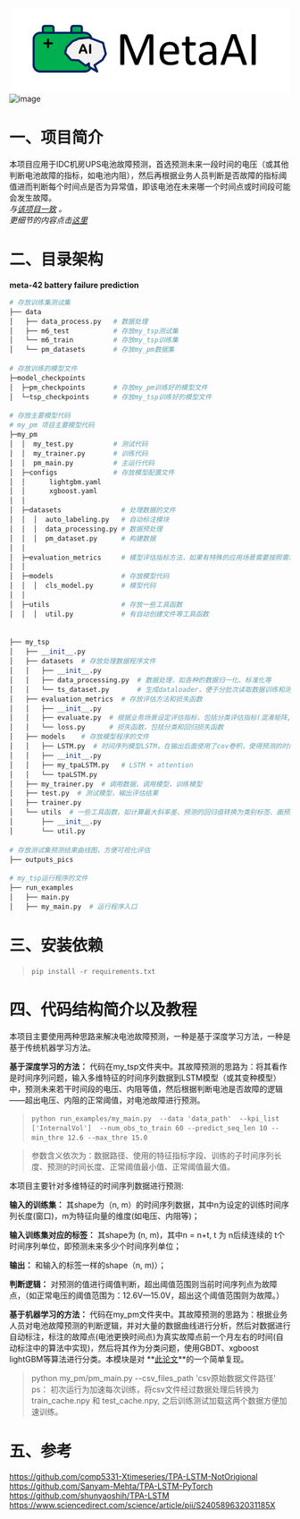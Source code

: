 ![image](doc/images/MetaAI_logo.png)  
![image](https://img.shields.io/badge/license-MIT-green)  
# 一、项目简介
本项目应用于IDC机房UPS电池故障预测，首选预测未来一段时间的电压（或其他判断电池故障的指标，如电池内阻），然后再根据业务人员判断是否故障的指标阈值进而判断每个时间点是否为异常值，即该电池在未来哪一个时间点或时间段可能会发生故障。  
_与[该项目一致](https://github.com/vmeta42/metaai) 。_  
_更细节的内容点击[这里](README_detail.md)_

# 二、目录架构
**meta-42 battery failure prediction**

```python
# 存放训练集测试集
├── data 
│   ├── data_process.py   # 数据处理
│   ├── m6_test			  # 存放my_tsp测试集
│   └── m6_train		  # 存放my_tsp训练集
│  	└── pm_datasets		  # 存放my_pm数据集

# 存放训练的模型文件
├─model_checkpoints
│  ├─pm_checkpoints       # 存放my_pm训练好的模型文件   
│  └─tsp_checkpoints	  # 存放my_tsp训练好的模型文件

# 存放主要模型代码
# my_pm 项目主要模型代码
├─my_pm
│  │  my_test.py  		  # 测试代码 
│  │  my_trainer.py		  # 训练代码
│  │  pm_main.py		  # 主运行代码
│  ├─configs			  # 存放模型配置文件
│  │      lightgbm.yaml
│  │      xgboost.yaml
│  │      
│  ├─datasets			    # 处理数据的文件
│  │  │  auto_labeling.py	# 自动标注模块
│  │  │  data_processing.py	# 数据预处理
│  │  │  pm_dataset.py		# 构建数据
│  │          
│  ├─evaluation_metrics     # 模型评估指标方法，如果有特殊的应用场景需要按照需求写
│  │          
│  ├─models                 # 存放模型代码
│  │  │  cls_model.py		# 模型代码 
│  │              
│  ├─utils					# 存放一些工具函数
│  │  │  util.py			# 有自动创建文件等工具函数


├── my_tsp
│   ├── __init__.py
│   ├── datasets  # 存放处理数据程序文件
│   │   ├── __init__.py
│   │   ├── data_processing.py  # 数据处理，如各种的数据归一化、标准化等
│   │   └── ts_dataset.py		# 生成dataloader，便于分批次读取数据训练和测试
│   ├── evaluation_metrics  # 存放评估方法和损失函数
│   │   ├── __init__.py
│   │   ├── evaluate.py  # 根据业务场景设定评估指标，包括分类评估指标(混淆矩阵, P, R，F1-score等)
│   │   └── loss.py		 # 损失函数，包括分类和回归损失函数
│   ├── models    # 存放模型程序的文件
│   │   ├── LSTM.py  # 时间序列模型LSTM，在输出后面使用了cov卷积，使得预测的时间序列长度和指标的维数是可调的
│   │   ├── __init__.py
│   │   ├── my_tpaLSTM.py	# LSTM + attention
│   │   └── tpaLSTM.py
│   ├── my_trainer.py  # 调用数据，调用模型，训练模型
│   ├── test.py  # 测试模型，输出评估结果
│   ├── trainer.py
│   └── utils  # 一些工具函数，如计算最大斜率差、预测的回归值转换为类别标签、画预测曲线图等工具
│       ├── __init__.py
│       └── util.py

# 存放测试集预测结果曲线图，方便可视化评估 
├── outputs_pics

# my_tsp运行程序的文件
├── run_examples
│   ├── main.py
│   ├── my_main.py  # 运行程序入口
```

# 三、安装依赖
> `pip install -r requirements.txt`

# 四、代码结构简介以及教程
本项目主要使用两种思路来解决电池故障预测，一种是基于深度学习方法，一种是基于传统机器学习方法。

**基于深度学习的方法：** 代码在my_tsp文件夹中。其故障预测的思路为：将其看作是时间序列问题，输入多维特征的时间序列数据到LSTM模型（或其变种模型）中，预测未来若干时间段的电压、内阻等值，然后根据判断电池是否故障的逻辑——超出电压、内阻的正常阈值，对电池故障进行预测。
> `python run_examples/my_main.py  --data 'data_path'  --kpi_list  ['InternalVol']  --num_obs_to_train 60 --predict_seq_len 10 --min_thre 12.6 --max_thre 15.0`

> 参数含义依次为：数据路径、使用的特征指标字段、训练的子时间序列长度、预测的时间长度、正常阈值最小值、正常阈值最大值。

本项目主要针对多维特征的时间序列数据进行预测:

**输入的训练集：** 其shape为（n, m）的时间序列数据，其中n为设定的训练时间序列长度(窗口)，m为特征向量的维度(如电压、内阻等)；

**输入训练集对应的标签：** 其shape为 (n, m)，其中n = n+t,  t 为 n后续连续的 t个时间序列单位，即预测未来多少个时间序列单位；

**输出：** 和输入的标签一样的shape（n, m)）；

**判断逻辑：** 对预测的值进行阈值判断，超出阈值范围则当前时间序列点为故障点，（如正常电压的阈值范围为：12.6V—15.0V，超出这个阈值范围则为故障。）

**基于机器学习的方法：**  代码在my_pm文件夹中。其故障预测的思路为：根据业务人员对电池故障预测的判断逻辑，并对大量的数据曲线进行分析，然后对数据进行自动标注，标注的故障点(电池更换时间点)为真实故障点前一个月左右的时间(自动标注中的算法中实现)，然后将其作为分类问题，使用GBDT、xgboost lightGBM等算法进行分类。本模块是对
**[此论文](https://www.sciencedirect.com/science/article/pii/S240589632031185X)**的一个简单复现。
> python  my_pm/pm_main.py --csv_files_path 'csv原始数据文件路径' 
ps： 初次运行为加速每次训练，将csv文件经过数据处理后转换为 train_cache.npy 和 test_cache.npy, 之后训练测试加载这两个数据方便加速训练。
# 五、参考

https://github.com/comp5331-Xtimeseries/TPA-LSTM-NotOrigional   
https://github.com/Sanyam-Mehta/TPA-LSTM-PyTorch   
https://github.com/shunyaoshih/TPA-LSTM   
https://www.sciencedirect.com/science/article/pii/S240589632031185X  


